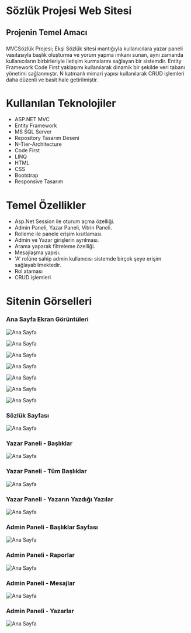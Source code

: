 # Sözlük Projesi Web Sitesi
## Projenin Temel Amacı
###
MVCSözlük Projesi; Ekşi Sözlük sitesi mantığıyla kullanıcılara yazar paneli vasıtasıyla başlık oluşturma ve yorum yapma imkanı sunan, aynı zamanda kullanıcıların birbirleriyle iletişim kurmalarını sağlayan bir sistemdir. 
Entity Framework Code First yaklaşımı kullanılarak dinamik bir şekilde veri tabanı yönetimi sağlanmıştır. N katmanlı mimari yapısı kullanılarak CRUD işlemleri daha düzenli ve basit hale getirilmiştir.
###

# Kullanılan Teknolojiler
  - ASP.NET MVC
  - Entity Framework
  - MS SQL Server
  - Repository Tasarım Deseni
  - N-Tier-Architecture
  - Code First
  - LINQ
  - HTML
  - CSS
  - Bootstrap
  - Responsive Tasarım

# Temel Özellikler
  - Asp.Net Session ile oturum açma özelliği.
  - Admin Paneli, Yazar Paneli, Vitrin Paneli.
  - Rolleme ile panele erişim kısıtlaması.
  - Admin ve Yazar girişlerin ayrılması.
  - Arama yaparak filtreleme özelliği.
  - Mesajlaşma yapısı.
  - 'A' rolüne sahip admin kullanıcısı sistemde birçok şeye erişim sağlayabilmektedir.
  - Rol ataması
  - CRUD işlemleri

# Sitenin Görselleri

### Ana Sayfa Ekran Görüntüleri

![Ana Sayfa](https://github.com/busraozdemir0/MVCSozlukProje/blob/master/ProjectScreenShots/home_1.png)

![Ana Sayfa](https://github.com/busraozdemir0/MVCSozlukProje/blob/master/ProjectScreenShots/home_2.png)

![Ana Sayfa](https://github.com/busraozdemir0/MVCSozlukProje/blob/master/ProjectScreenShots/home_3.png)

![Ana Sayfa](https://github.com/busraozdemir0/MVCSozlukProje/blob/master/ProjectScreenShots/home_4.png)

![Ana Sayfa](https://github.com/busraozdemir0/MVCSozlukProje/blob/master/ProjectScreenShots/home_5.png)

![Ana Sayfa](https://github.com/busraozdemir0/MVCSozlukProje/blob/master/ProjectScreenShots/home_6.png)

![Ana Sayfa](https://github.com/busraozdemir0/MVCSozlukProje/blob/master/ProjectScreenShots/home_7.png)

### Sözlük Sayfası

![Ana Sayfa](https://github.com/busraozdemir0/MVCSozlukProje/blob/master/ProjectScreenShots/Sozluk_sayfasi.png)

### Yazar Paneli - Başlıklar

![Ana Sayfa](https://github.com/busraozdemir0/MVCSozlukProje/blob/master/ProjectScreenShots/yazar_basliklar.png)


### Yazar Paneli - Tüm Başlıklar

![Ana Sayfa](https://github.com/busraozdemir0/MVCSozlukProje/blob/master/ProjectScreenShots/yazar_tumBasliklar.png)


### Yazar Paneli - Yazarın Yazdığı Yazılar

![Ana Sayfa](https://github.com/busraozdemir0/MVCSozlukProje/blob/master/ProjectScreenShots/yazar_yazdiklari_yazilar.png)


### Admin Paneli - Başlıklar Sayfası

![Ana Sayfa](https://github.com/busraozdemir0/MVCSozlukProje/blob/master/ProjectScreenShots/admin_basliklar.png)

### Admin Paneli - Raporlar

![Ana Sayfa](https://github.com/busraozdemir0/MVCSozlukProje/blob/master/ProjectScreenShots/admin_raporlar.png)

### Admin Paneli - Mesajlar

![Ana Sayfa](https://github.com/busraozdemir0/MVCSozlukProje/blob/master/ProjectScreenShots/admin_messages.png)

### Admin Paneli - Yazarlar

![Ana Sayfa](https://github.com/busraozdemir0/MVCSozlukProje/blob/master/ProjectScreenShots/admin_yazarlar.png)













